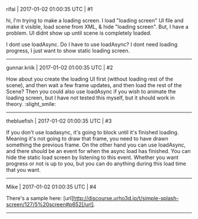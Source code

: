 rifai | 2017-01-02 01:00:35 UTC | #1

hi,
I'm trying to make a loading screen. 
I load "loading screen" UI file and make it visible, load scene from XML, & hide "loading screen". 
But, I have a problem. UI didnt show up until scene is completely loaded. 

I dont use loadAsync. Do I have to use loadAsync?  I dont need loading progress, I just want to show static loading screen.

-------------------------

gunnar.kriik | 2017-01-02 01:00:35 UTC | #2

How about you create the loading UI first (without loading rest of the scene), and then wait a few frame updates, and then load the rest of the Scene? Then you could also use loadAsync if you wish to animate the loading screen, but I have not tested this myself, but it should work in theory.  :slight_smile:

-------------------------

thebluefish | 2017-01-02 01:00:35 UTC | #3

If you don't use loadasync, it's going to block until it's finished loading. Meaning it's not going to draw that frame, you need to have drawn something the previous frame. On the other hand you can use loadAsync, and there should be an event for when the async load has finished. You can hide the static load screen by listening to this event. Whether you want progress or not is up to you, but you can do anything during this load time that you want.

-------------------------

Mike | 2017-01-02 01:00:35 UTC | #4

There's a sample here: [url]http://discourse.urho3d.io/t/simple-splash-screen/127/5%20screen#p652[/url].

-------------------------


